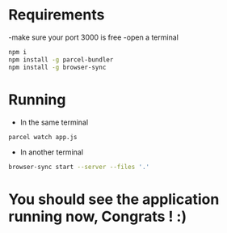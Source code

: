 # Requirements
-make sure your port 3000 is free
-open a terminal

```sh
npm i
npm install -g parcel-bundler
npm install -g browser-sync
```

# Running
- In the same terminal

```sh
parcel watch app.js
```

- In another terminal
```sh
browser-sync start --server --files '.'
```

# You should see the application running now, Congrats ! :)


